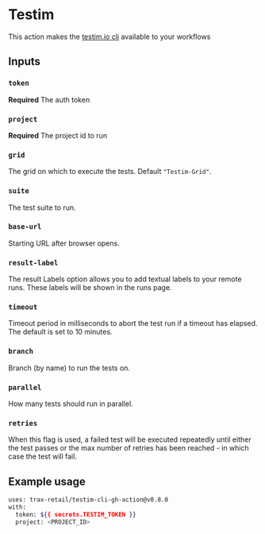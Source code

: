 # Testim

This action makes the [testim.io cli](https://help.testim.io/docs/the-command-line-cli) available to your workflows

## Inputs

### `token`

**Required** The auth token

### `project`

**Required** The project id to run

### `grid`

The grid on which to execute the tests. Default `"Testim-Grid"`.

### `suite`

The test suite to run.

### `base-url`

Starting URL after browser opens.

### `result-label`

The result Labels option allows you to add textual labels to your remote runs. These labels will be shown in the runs page.

### `timeout`

Timeout period in milliseconds to abort the test run if a timeout has elapsed. The default is set to 10 minutes.

### `branch`

Branch (by name) to run the tests on.

### `parallel`

How many tests should run in parallel.

### `retries`

When this flag is used, a failed test will be executed repeatedly until either the test passes or the max number of retries has been reached - in which case the test will fail.

## Example usage

```bash
uses: trax-retail/testim-cli-gh-action@v0.8.0
with:
  token: ${{ secrets.TESTIM_TOKEN }}
  project: <PROJECT_ID>
```